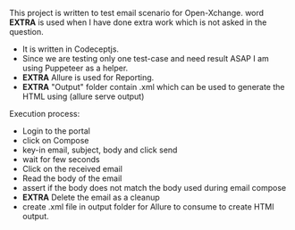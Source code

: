 This project is written to test email scenario for Open-Xchange.
word <b>EXTRA</b> is used when I have done extra work which is not asked in the question.

- It is written in Codeceptjs.
- Since we are testing only one test-case and need result ASAP I am using Puppeteer as a helper.
- <b>EXTRA</b> Allure is used for Reporting.
- <b>EXTRA</b> "Output" folder contain .xml which can be used to generate the HTML using (allure serve output)

Execution process:
- Login to the portal
- click on Compose
- key-in email, subject, body and click send
- wait for few seconds
- Click on the received email
- Read the body of the email
- assert if the body does not match the body used during email compose
- <b>EXTRA</b> Delete the email as a cleanup
- create .xml file in output folder for Allure to consume to create HTMl output.
